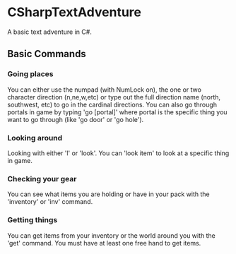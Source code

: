 # CSharpTextAdventure
A basic text adventure in C#.

## Basic Commands
### Going places
You can either use the numpad (with NumLock on), the one or two character direction (n,ne,w,etc) or type out the full direction name (north, southwest, etc) to go in the cardinal directions. You can also go through portals in game by typing 'go [portal]' where portal is the specific thing you want to go through (like 'go door' or 'go hole').

### Looking around
Looking with either 'l' or 'look'. You can 'look item' to look at a specific thing in game.

### Checking your gear
You can see what items you are holding or have in your pack with the 'inventory' or 'inv' command.

### Getting things
You can get items from your inventory or the world around you with the 'get' command. You must have at least one free hand to get items.
